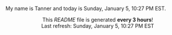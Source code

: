 My name is Tanner and today is Sunday, January 5, 10:27 PM EST.

<p align="center">This <i>README</i> file is generated <b>every 3 hours</b>!</br>Last refresh: Sunday, January 5, 10:27 PM EST<br /></p>
